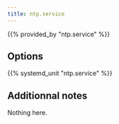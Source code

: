 ```yaml
---
title: ntp.service
---
```


{{% provided_by "ntp.service" %}}

## Options

{{% systemd_unit "ntp.service" %}}

## Additionnal notes

Nothing here.